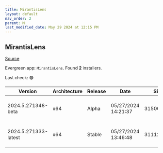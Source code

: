 ```yaml
---
title: MirantisLens
layout: default
nav_order: 2
parent: M
last_modified_date: May 29 2024 at 12:15 PM
---
```


## MirantisLens

[Source](https://k8slens.dev/)

Evergreen app: `MirantisLens`. Found **2** installers.

Last check: 🟢

| Version              | Architecture | Release | Date                | Size      | Sha512                                                                                   | URI                                                                                                                                                    |
| -------------------- | ------------ | ------- | ------------------- | --------- | ---------------------------------------------------------------------------------------- | ------------------------------------------------------------------------------------------------------------------------------------------------------ |
| 2024.5.271348-beta   | x64          | Alpha   | 05/27/2024 14:21:37 | 315007608 | 5Qwj+RVCa45N/YsG/2/OyduRTJXIFZ5WZX6GMLY+T7VhZXl2Fb30hktGyo64q1jD76bwtGP4X7lnwnJRY4v+cQ== | [https://downloads.k8slens.dev/ide/Lens%20Setup%202024.5.271348-beta.exe](https://downloads.k8slens.dev/ide/Lens%20Setup%202024.5.271348-beta.exe)     |
| 2024.5.271333-latest | x64          | Stable  | 05/27/2024 13:46:48 | 311125528 | i2cQC3LjEMVc4gIniwsYPo7CDD4qvmYeAOf15hQpi6pk/nxWMx1t2WPvI4J+Dei0hkpvRlYSKkU80Pi788wYsQ== | [https://downloads.k8slens.dev/ide/Lens%20Setup%202024.5.271333-latest.exe](https://downloads.k8slens.dev/ide/Lens%20Setup%202024.5.271333-latest.exe) |
